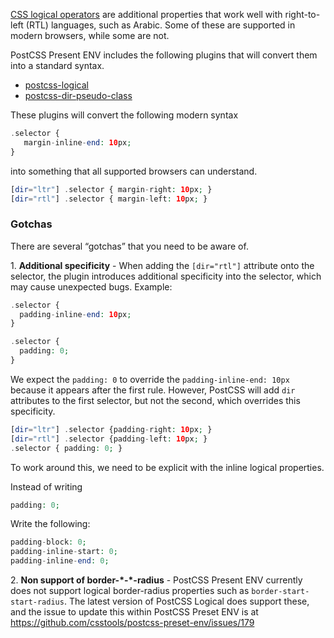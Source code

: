 [CSS logical operators](https://developer.mozilla.org/en-US/docs/Web/CSS/CSS%5FLogical%5FProperties) are additional properties that work well with right-to-left (RTL) languages, such as Arabic. Some of these are supported in modern browsers, while some are not. 

PostCSS Present ENV includes the following plugins that will convert them into a standard syntax. 

* [postcss-logical](https://github.com/csstools/postcss-logical)
* [postcss-dir-pseudo-class](https://github.com/jonathantneal/postcss-dir-pseudo-class)

These plugins will convert the following modern syntax

```php
.selector {
   margin-inline-end: 10px;
}

```

into something that all supported browsers can understand.

```php
[dir="ltr"] .selector { margin-right: 10px; }
[dir="rtl"] .selector { margin-left: 10px; }

```

### Gotchas

There are several “gotchas” that you need to be aware of. 

1\. **Additional specificity** \- When adding the `[dir="rtl"]` attribute onto the selector, the plugin introduces additional specificity into the selector, which may cause unexpected bugs. Example:

```php
.selector {
  padding-inline-end: 10px;
}

.selector {
  padding: 0;
}

```

We expect the `padding: 0` to override the `padding-inline-end: 10px` because it appears after the first rule. However, PostCSS will add `dir` attributes to the first selector, but not the second, which overrides this specificity. 

```php
[dir="ltr"] .selector {padding-right: 10px; }
[dir="rtl"] .selector {padding-left: 10px; }
.selector { padding: 0; }

```

To work around this, we need to be explicit with the inline logical properties. 

Instead of writing 

```php
padding: 0;

```

Write the following:

```php
padding-block: 0;
padding-inline-start: 0;
padding-inline-end: 0;

```

2\. **Non support of border-\*-\*-radius** \- PostCSS Present ENV currently does not support logical border-radius properties such as `border-start-start-radius`. The latest version of PostCSS Logical does support these, and the issue to update this within PostCSS Preset ENV is at <https://github.com/csstools/postcss-preset-env/issues/179>